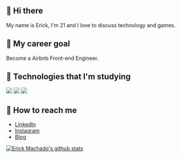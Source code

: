
## 👋 Hi there

My name is Erick, I'm 21 and I love to discuss technology and games.

## 🎯 My career goal

Become a Airbnb Front-end Engineer.

## 🌱 Technologies that I'm studying

![](https://img.shields.io/static/v1?label=Preprocessor&message=SASS&color=007BFF&style=for-the-badge&logo=sass&labelColor=222)
![](https://img.shields.io/static/v1?label=Language&message=JavaScript&color=007BFF&style=for-the-badge&logo=javascript&labelColor=222)
![](https://img.shields.io/static/v1?label=Framework&message=Vue.js&color=007BFF&style=for-the-badge&logo=vue.js&labelColor=222)

## 💬 How to reach me

- [LinkedIn](https://linkedin.com/in/erickgsantos)
- [Instagram](https://www.instagram.com/erick_smachado/)
- [Blog](https://erickmachado.dev.br)

[![Erick Machado's github stats](https://github-readme-stats.vercel.app/api?username=ErickMachado&theme=tokyonight&show_icons=true)](https://github.com/anuraghazra/github-readme-stats)
